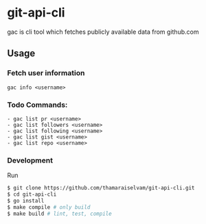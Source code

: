 # git-api-cli

gac is cli tool which fetches publicly available data from github.com

## Usage

### Fetch user information

```
gac info <username>
```

### Todo Commands:

```
- gac list pr <username>
- gac list followers <username>
- gac list following <username>
- gac list gist <username>
- gac list repo <username>
```

### Development

Run

```sh
$ git clone https://github.com/thamaraiselvam/git-api-cli.git
$ cd git-api-cli
$ go install
$ make compile # only build
$ make build # lint, test, compile
```
